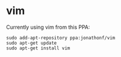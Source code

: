 # vim

Currently using vim from this PPA:

```
sudo add-apt-repository ppa:jonathonf/vim
sudo apt-get update
sudo apt-get install vim
```
